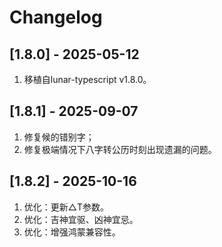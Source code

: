# Changelog

## [1.8.0] - 2025-05-12
1. 移植自lunar-typescript v1.8.0。

## [1.8.1] - 2025-09-07
1. 修复候的错别字；
2. 修复极端情况下八字转公历时刻出现遗漏的问题。

## [1.8.2] - 2025-10-16
1. 优化：更新△T参数。
2. 优化：吉神宜驱、凶神宜忌。
3. 优化：增强鸿蒙兼容性。
